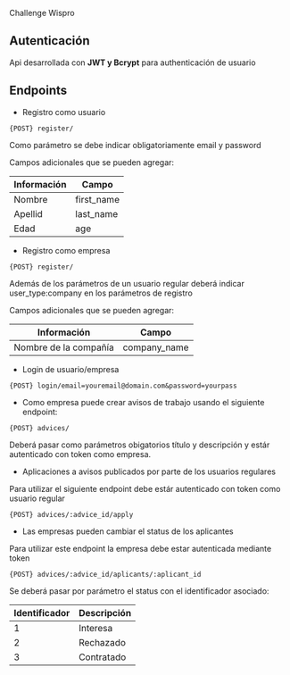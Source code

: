 Challenge Wispro

## Autenticación

Api desarrollada con **JWT y Bcrypt** para authenticación de usuario


## Endpoints

- Registro como usuario

```
{POST} register/
```
Como parámetro se debe indicar obligatoriamente email y password

Campos adicionales que se pueden agregar:

| Información           | Campo       |
|-----------------------|-------------|
|  Nombre               | first_name  |
|  Apellid              | last_name   |
|  Edad                 | age         |

- Registro como empresa

```
{POST} register/
```
Además de los parámetros de un usuario regular deberá indicar user_type:company en los parámetros de registro

Campos adicionales que se pueden agregar:

| Información           | Campo       |
|-----------------------|-------------|
|  Nombre de la compañía| company_name|


- Login de usuario/empresa

```
{POST} login/email=youremail@domain.com&password=yourpass
```

- Como empresa puede crear avisos de trabajo usando el siguiente endpoint:

```
{POST} advices/
```
Deberá pasar como parámetros obigatorios título y descripción y estár autenticado con token como empresa.

- Aplicaciones a avisos publicados por parte de los usuarios regulares

Para utilizar el siguiente endpoint debe estár autenticado con token como usuario regular
```
{POST} advices/:advice_id/apply
```

- Las empresas pueden cambiar el status de los aplicantes

Para utilizar este endpoint la empresa debe estar autenticada mediante token

```
{POST} advices/:advice_id/aplicants/:aplicant_id
```
Se deberá pasar por parámetro el status con el identificador asociado:

| Identificador    | Descripción |
|------------------|-------------|
|  1               | Interesa    |
|  2               | Rechazado   |
|  3               | Contratado  |


